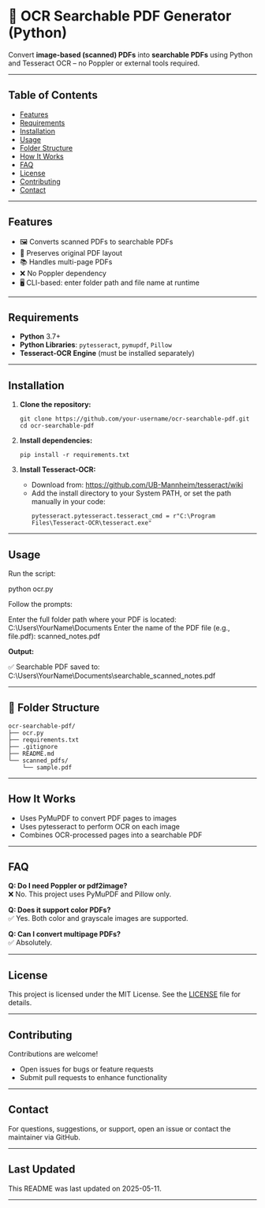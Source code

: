 # 🧾 OCR Searchable PDF Generator (Python)

Convert **image-based (scanned) PDFs** into **searchable PDFs** using Python and Tesseract OCR – no Poppler or external tools required.

---

## Table of Contents

- [Features](#features)
- [Requirements](#requirements)
- [Installation](#installation)
- [Usage](#usage)
- [Folder Structure](#folder-structure)
- [How It Works](#how-it-works)
- [FAQ](#faq)
- [License](#license)
- [Contributing](#contributing)
- [Contact](#contact)

---

## Features

- 🖼 Converts scanned PDFs to searchable PDFs
- 📄 Preserves original PDF layout
- 📚 Handles multi-page PDFs
- ❌ No Poppler dependency
- 🖥 CLI-based: enter folder path and file name at runtime

---

## Requirements

- **Python** 3.7+
- **Python Libraries**: `pytesseract`, `pymupdf`, `Pillow`
- **Tesseract-OCR Engine** (must be installed separately)

---

## Installation

1. **Clone the repository:**
    ```
    git clone https://github.com/your-username/ocr-searchable-pdf.git
    cd ocr-searchable-pdf
    ```

2. **Install dependencies:**
    ```
    pip install -r requirements.txt
    ```

3. **Install Tesseract-OCR:**
    - Download from: https://github.com/UB-Mannheim/tesseract/wiki
    - Add the install directory to your System PATH, or set the path manually in your code:
      ```
      pytesseract.pytesseract.tesseract_cmd = r"C:\Program Files\Tesseract-OCR\tesseract.exe"
      ```

---

## Usage

Run the script:

python ocr.py

Follow the prompts:

Enter the full folder path where your PDF is located: C:\Users\YourName\Documents
Enter the name of the PDF file (e.g., file.pdf): scanned_notes.pdf

**Output:**

✅ Searchable PDF saved to: C:\Users\YourName\Documents\searchable_scanned_notes.pdf


---

## 📂 Folder Structure

```plaintext
ocr-searchable-pdf/
├── ocr.py
├── requirements.txt
├── .gitignore
├── README.md
└── scanned_pdfs/
    └── sample.pdf
```

---

## How It Works

- Uses PyMuPDF to convert PDF pages to images
- Uses pytesseract to perform OCR on each image
- Combines OCR-processed pages into a searchable PDF

---

## FAQ

**Q: Do I need Poppler or pdf2image?**  
❌ No. This project uses PyMuPDF and Pillow only.

**Q: Does it support color PDFs?**  
✅ Yes. Both color and grayscale images are supported.

**Q: Can I convert multipage PDFs?**  
✅ Absolutely.

---

## License

This project is licensed under the MIT License. See the [LICENSE](LICENSE) file for details.

---

## Contributing

Contributions are welcome!  
- Open issues for bugs or feature requests
- Submit pull requests to enhance functionality

---

## Contact

For questions, suggestions, or support, open an issue or contact the maintainer via GitHub.

---

## Last Updated

This README was last updated on 2025-05-11.

---


